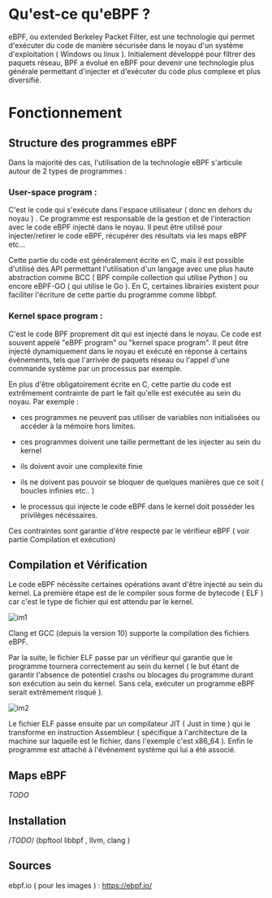 

# Qu'est-ce qu'eBPF ? 

eBPF, ou extended Berkeley Packet Filter, est une technologie qui permet d'exécuter du code de manière sécurisée dans le noyau d'un système d'exploitation ( Windows ou linux ). Initialement développé pour filtrer des paquets réseau, BPF a évolué en eBPF pour devenir une technologie plus générale permettant d'injecter et d'exécuter du code plus complexe et plus diversifié.



# Fonctionnement 

## Structure des programmes eBPF

Dans la majorité des cas, l'utilisation de la technologie eBPF s'articule autour de 2 types de programmes :

### User-space program :
C'est le code qui s'exécute dans l'espace utilisateur ( donc en dehors du noyau ) . Ce programme est responsable de la gestion et de l'interaction avec le code eBPF injecté dans le noyau. Il peut être utilisé pour injecter/retirer le code eBPF, récupérer des résultats via les maps eBPF etc...

Cette partie du code est généralement écrite en C, mais il est possible d'utilisé des API permettant l'utilisation d'un langage avec une plus haute abstraction comme BCC ( BPF compile collection qui utilise Python ) ou encore eBPF-GO ( qui utilise le Go ). En C, certaines librairies existent pour faciliter l'écriture de cette partie du programme comme libbpf. 

### Kernel space program :

C'est le code BPF proprement dit qui est injecté dans le noyau. Ce code est souvent appelé "eBPF program" ou "kernel space program". 
Il peut être injecté dynamiquement dans le noyau et exécuté en réponse à certains événements, tels que l'arrivée de paquets réseau ou l'appel d'une commande système par un processus par exemple. 

En plus d'être obligatoirement écrite en C, cette partie du code est extrêmement contrainte de part le fait qu'elle est exécutée au sein du noyau. Par exemple :
    
- ces programmes ne peuvent pas utiliser de variables non initialisées ou accéder à la mémoire hors limites.

- ces programmes doivent une taille permettant de les injecter au sein du kernel 

- ils doivent avoir une complexité finie

- ils ne doivent pas pouvoir se bloquer de quelques manières que ce soit ( boucles infinies etc.. )

- le processus qui injecte le code eBPF dans le kernel doit posséder les privilèges nécéssaires. 

Ces contraintes sont garantie d'être respecté par le vérifieur eBPF ( voir partie Compilation et exécution)


## Compilation et Vérification

Le code eBPF nécéssite certaines opérations avant d'être injecté au sein du kernel. La première étape est de le compiler sous forme de bytecode ( ELF ) car c'est le type de fichier qui est attendu par le kernel. 

![im1](https://ebpf.io/static/a7160cd231b062b321f2a479a4d0848f/9180b/clang.png "compilation d'un programme eBPF en fichier ELF")

Clang et GCC (depuis la version 10) supporte la compilation des fichiers eBPF.



Par la suite, le fichier ELF passe par un vérifieur qui garantie que le programme tournera correctement au sein du kernel ( le but étant de garantir l'absence de potentiel crashs ou blocages du programme durant son exécution au sein du kernel. Sans cela, exécuter un programme eBPF serait extrêmement risqué ). 

![im2](https://ebpf.io/static/7eec5ccd8f6fbaf055256da4910acd5a/b5f15/loader.png "Processus d'exécution d'un programme eBPF: de la vérification à l'injection au sein du kernel")


Le fichier ELF passe ensuite par un compilateur JIT ( Just in time ) qui le transforme en instruction Assembleur ( spécifique à l'architecture de la machine sur laquelle est le fichier, dans l'exemple c'est x86_64 ). Enfin le programme est attaché à l'événement système qui lui a été associé.



## Maps eBPF 

*TODO*

## Installation
/*TODO*/ (bpftool libbpf , llvm, clang )


## Sources

ebpf.io ( pour les images ) : https://ebpf.io/






